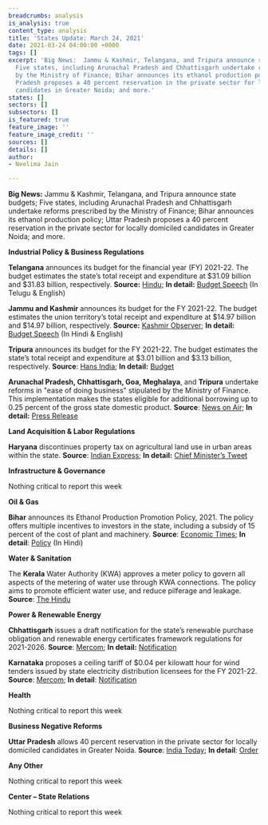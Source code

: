 ```yaml
---
breadcrumbs: analysis
is_analysis: true
content_type: analysis
title: 'States Update: March 24, 2021'
date: 2021-03-24 04:00:00 +0000
tags: []
excerpt: 'Big News:  Jammu & Kashmir, Telangana, and Tripura announce state budgets;
  Five states, including Arunachal Pradesh and Chhattisgarh undertake reforms prescribed
  by the Ministry of Finance; Bihar announces its ethanol production policy; Uttar
  Pradesh proposes a 40 percent reservation in the private sector for locally domiciled
  candidates in Greater Noida; and more.'
states: []
sectors: []
subsectors: []
is_featured: true
feature_image: ''
feature_image_credit: ''
sources: []
details: []
author:
- Neelima Jain

---
```

**Big News:** Jammu & Kashmir, Telangana, and Tripura announce state budgets; Five states, including Arunachal Pradesh and Chhattisgarh undertake reforms prescribed by the Ministry of Finance; Bihar announces its ethanol production policy; Uttar Pradesh proposes a 40 percent reservation in the private sector for locally domiciled candidates in Greater Noida; and more.

**Industrial Policy & Business Regulations**

**Telangana** announces its budget for the financial year (FY) 2021-22. The budget estimates the state’s total receipt and expenditure at $31.09 billion and $31.83 billion, respectively. **Source:** [Hindu](https://www.thehindu.com/news/national/telangana/telangana-budget-outlay-is-230-lakh-cr/article34101138.ece); **In detail:** [Budget Speech](https://finance.telangana.gov.in/FM-Budget-Speech.jsp) (In Telugu & English)

**Jammu and Kashmir** announces its budget for the FY 2021-22. The budget estimates the union territory’s total receipt and expenditure at $14.97 billion and $14.97 billion, respectively. **Source:** [Kashmir Observer](https://kashmirobserver.net/2021/03/17/centre-unveils-over-rs-1lakh-crore-budget-of-jk-for-2021-22/); **In detail:** [Budget Speech](https://dea.gov.in/sites/default/files/Budget%20Speech%202021-22.pdf) (In Hindi & English)

**Tripura** announces its budget for the FY 2021-22. The budget estimates the state’s total receipt and expenditure at $3.01 billion and $3.13 billion, respectively. **Source**: [Hans India](https://www.thehansindia.com/news/national/rs-22724-crore-tax-free-deficit-budget-presented-in-tripura-677609); **In detail:** [Budget](https://tripura.gov.in/sites/default/files/Budget_At_a_Glance_2021-22.pdf)

**Arunachal Pradesh, Chhattisgarh, Goa, Meghalaya**, and **Tripura** undertake reforms in "ease of doing business" stipulated by the Ministry of Finance. This implementation makes the states eligible for additional borrowing up to 0.25 percent of the gross state domestic product. **Source**: [News on Air](file:///C:/Users/present/AppData/Local/Microsoft/Windows/INetCache/Content.Outlook/6PANBVMB/CSIS%20Mar%2019.docx); **In detail:** [Press Release](https://pib.gov.in/PressReleasePage.aspx?PRID=1706246)

**Land Acquisition & Labor Regulations**

**Haryana** discontinues property tax on agricultural land use in urban areas within the state. **Source**: [Indian Express](https://indianexpress.com/article/cities/chandigarh/haryana-no-property-tax-on-agri-land-in-urban-areas-7231707/); **In detail:** [Chief Minister’s Tweet](https://twitter.com/cmohry/status/1372114157407891465?s=20)

**Infrastructure & Governance**

Nothing critical to report this week

**Oil & Gas**

**Bihar** announces its Ethanol Production Promotion Policy, 2021. The policy offers multiple incentives to investors in the state, including a subsidy of 15 percent of the cost of plant and machinery. **Source**: [Economic Times](https://energy.economictimes.indiatimes.com/news/oil-and-gas/bihar-becomes-first-state-to-have-own-ethanol-policy-for-biofuel/81598341); **In detail**: [Policy](https://state.bihar.gov.in/industries/cache/26/24-Mar-21/SHOW_DOCS/circular-gov-757-dtd-17-03-21.pdf) (In Hindi)

**Water & Sanitation**

The **Kerala** Water Authority (KWA) approves a meter policy to govern all aspects of the metering of water use through KWA connections. The policy aims to promote efficient water use, and reduce pilferage and leakage. **Source**: [The Hindu](https://www.thehindu.com/news/national/kerala/kwa-comes-out-with-meter-policy/article34124685.ece)

**Power & Renewable Energy**

**Chhattisgarh** issues a draft notification for the state’s renewable purchase obligation and renewable energy certificates framework regulations for 2021-2026. **Source**: [Mercom](https://mercomindia.com/chhattisgarh-releases-draft-rpo-regulations/); **In detail:** [Notification](http://www.cserc.gov.in/upload/upload_news/12-03-2021_16155430961.pdf)

**Karnataka** proposes a ceiling tariff of $0.04 per kilowatt hour for wind tenders issued by state electricity distribution licensees for the FY 2021-22. **Source**: [Mercom](https://mercomindia.com/karnataka-ceiling-tariff-wind-tenders/); **In detail**: [Notification](https://karunadu.karnataka.gov.in/kerc/Discussion%20papers%20%20Draft%20Discussion%20papers/Discussion%20Papers/Inviting%20Comments%20Discussion%20paper%20on%20Determination%20of%20Generic%20taiff%20for%20Wind%20Power%20Projects%20.pdf)

**Health**

Nothing critical to report this week

**Business Negative Reforms**

**Uttar Pradesh** allows 40 percent reservation in the private sector for locally domiciled candidates in Greater Noida. **Source**: [India Today](https://www.indiatoday.in/india/story/up-govt-implements-reservations-for-locals-in-private-jobs-in-greater-noida-1780496-2021-03-17); **In detail**: [Order](https://www.greaternoidaauthority.in/oo_emp_15321)

**Any Other**

Nothing critical to report this week

**Center – State Relations**

Nothing critical to report this week